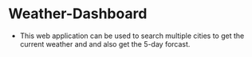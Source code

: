 # Weather-Dashboard

* This web application can be used to search multiple cities to get the current weather and and also get the 5-day forcast. 